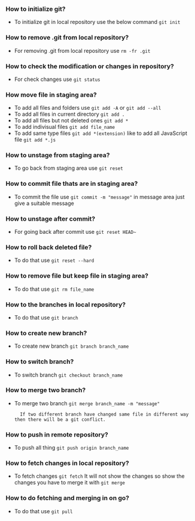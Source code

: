 ### How to initialize git?
- To initialize git in local repository use the below command
    `git init`


### How to remove .git from local repository?
- For removing .git from local repository use `rm -fr .git`


### How to check the modification or changes in repository?
- For check changes use `git status`


### How move file in staging area?
- To add all files and folders use `git add -A` or `git add --all`
- To add all files in current directory `git add .`
- To add all files but not deleted ones `git add *`
- To add indivisual files `git add file_name`
- To add same type files `git add *(extension)` like to add all JavaScript file `git add *.js`

### How to unstage from staging area?
- To go back from staging area use `git reset`

### How to commit file thats are in staging area?
- To commit the file use `git commit -m "message"` in message area just give a suitable message

### How to unstage after commit?
- For going back after commit use `git reset HEAD~`

### How to roll back deleted file?
- To do that use `git reset --hard`

### How to remove file but keep file in staging area?
- To do that use `git rm file_name`

### How to the branches in local repository?
- To do that use `git branch`

### How to create new branch?
- To create new branch `git branch branch_name`

### How to switch branch?
- To switch branch `git checkout branch_name`


### How to merge two branch?
- To merge two branch `git merge branch_name -m "message"`

        If two different branch have changed same file in different way then there will be a git conflict.


### How to push in remote repository?

- To push all thing `git push origin branch_name`

### How to fetch changes in local repository?

- To fetch changes `git fetch`
        It will not show the changes so show the changes you have to merge it with `git merge`


### How to do fetching and merging in on go?

- To do that use `git pull`
